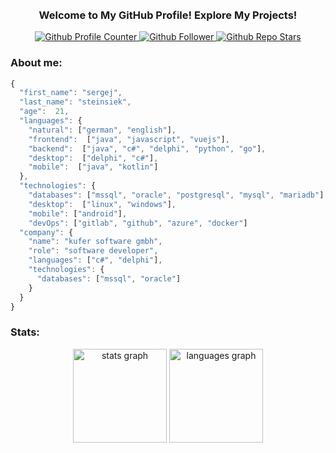 <br>
<br>
<h3 
  align="center">
  <b>
    Welcome to My GitHub Profile! Explore My Projects!
  </b>
</h3>

<div 
  align="center">
  <a 
    href="https://github.com/sergej-stk">
    <img 
    src="https://komarev.com/ghpvc/?username=sergej-stk&label=Profile%20views&color=0e75b6&style=flat" 
    alt="Github Profile Counter" />
  </a>
  <a
    href="https://github.com/sergej-stk">
    <img 
      src="https://img.shields.io/github/followers/sergej-stk" 
      alt="Github Follower" />    
  </a>
  <a
    href="https://github.com/sergej-stk">
    <img 
      src="https://img.shields.io/github/stars/sergej-stk" 
      alt="Github Repo Stars" />
  </a>
</div>

<h3 
  align="left">
  About me:
</h3>

```javascript
{
  "first_name": "sergej",
  "last_name": "steinsiek",
  "age":  21,
  "languages": {
    "natural": ["german", "english"],
    "frontend":  ["java", "javascript", "vuejs"],
    "backend":  ["java", "c#", "delphi", "python", "go"],
    "desktop":  ["delphi", "c#"],
    "mobile":  ["java", "kotlin"]
  },
  "technologies": {
    "databases": ["mssql", "oracle", "postgresql", "mysql", "mariadb"],
    "desktop":  ["linux", "windows"],
    "mobile": ["android"],
    "devOps": ["gitlab", "github", "azure", "docker"]
  "company": {
    "name": "kufer software gmbh",
    "role": "software developer",
    "languages": ["c#", "delphi"],
    "technologies": {
      "databases": ["mssql", "oracle"]
    }
  }
}
```

<h3 
  align="left">
  Stats:
</h3>
<div 
  align="center">
  <img src="https://github-readme-stats.vercel.app/api?username=sergej-stk&hide_title=true&hide_rank=true&show_icons=true&include_all_commits=true&count_private=true&disable_animations=false&theme=dark&locale=en&hide_border=false" height="150" alt="stats graph"  />
  <img src="https://github-readme-stats.vercel.app/api/top-langs?username=sergej-stk&locale=en&hide_title=true&layout=compact&card_width=320&langs_count=4&theme=dark&hide_border=false" height="150" alt="languages graph"  />
</div>
